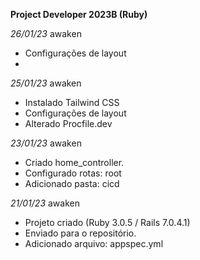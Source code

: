 **Project Developer 2023B (Ruby)**

<em>26/01/23</em> awaken
- Configurações de layout
- 
<em>25/01/23</em> awaken
- Instalado Tailwind CSS
- Configurações de layout
- Alterado Procfile.dev

<em>23/01/23</em> awaken
- Criado home_controller.
- Configurado rotas: root
- Adicionado pasta: cicd

<em>21/01/23</em> awaken
- Projeto criado (Ruby 3.0.5 / Rails 7.0.4.1)
- Enviado para o repositório.
- Adicionado arquivo: appspec.yml
